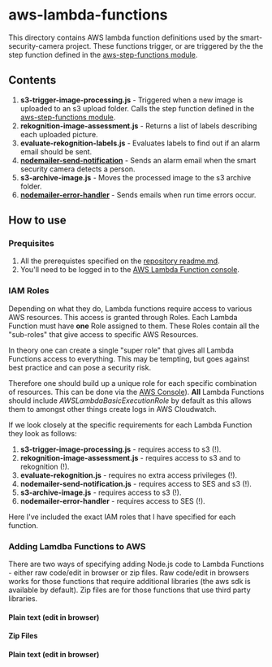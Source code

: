# aws-lambda-functions

This directory contains AWS lambda function definitions used by the smart-security-camera project.  These functions trigger, or are triggered by the the step function defined in the [aws-step-functions module](https://github.com/markwest1972/smart-security-camera/tree/master/aws-step-functions).

## Contents

1. **s3-trigger-image-processing.js** - Triggered when a new image is uploaded to an s3 upload folder.  Calls the step function defined in the [aws-step-functions module](https://github.com/markwest1972/smart-security-camera/tree/master/aws-step-functions).
2. **rekognition-image-assessment.js** - Returns a list of labels describing each uploaded picture.
3. **evaluate-rekognition-labels.js** - Evaluates labels to find out if an alarm email should be sent.
4. **[nodemailer-send-notification](https://github.com/markwest1972/smart-security-camera/tree/master/aws-lambda-functions/nodemailer-send-notification)** - Sends an alarm email when the smart security camera detects a person.
5. **s3-archive-image.js** - Moves the processed image to the s3 archive folder.
6. **[nodemailer-error-handler](https://github.com/markwest1972/smart-security-camera/tree/master/aws-lambda-functions/nodemailer-error-handler)** - Sends emails when run time errors occur.

## How to use

### Prequisites

1. All the prerequistes specified on the [repository readme.md](https://github.com/markwest1972/smart-security-camera).
2. You'll need to be logged in to the [AWS Lambda Function console](https://console.aws.amazon.com/lambda/home).

### IAM Roles

Depending on what they do, Lambda functions require access to various AWS resources.  This access is granted through Roles.  Each Lambda Function must have **one** Role assigned to them.  These Roles contain all the "sub-roles" that give access to specific AWS Resources.

In theory one can create a single "super role" that gives all Lambda Functions access to everything.  This may be tempting, but goes against best practice and can pose a security risk.

Therefore one should build up a unique role for each specific combination of resources.  This can be done via the [AWS Console](https://aws.amazon.com/console/)).  **All** Lambda Functions should include *AWSLambdaBasicExecutionRole* by default as this allows them to amongst other things create logs in AWS Cloudwatch. 

If we look closely at the specific requirements for each Lambda Function they look as follows:

1. **s3-trigger-image-processing.js** - requires access to s3 (!).
2. **rekognition-image-assessment.js** - requires access to s3 and to rekognition (!).
3. **evaluate-rekognition.js** - requires no extra access privileges (!).
4. **nodemailer-send-notification.js** - requires access to SES and s3 (!).
5. **s3-archive-image.js** - requires access to s3 (!).
6. **nodemailer-error-handler** - requires access to SES (!).

Here I've included the exact IAM roles that I have specified for each function.

### Adding Lamdba Functions to AWS

There are two ways of specifying adding Node.js code to Lambda Functions - either raw code/edit in browser or zip files.  Raw code/edit in browsers works for those functions that require additional libraries (the aws sdk is available by default).  Zip files are for those functions that use third party libraries.

#### Plain text (edit in browser)


#### Zip Files


#### Plain text (edit in browser)

